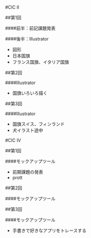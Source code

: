 #CIC II

##第1回

####前半：前記課題発表

####後半：Illustrator

- 図形
- 日本国旗
- フランス国旗、イタリア国旗


##第2回

####Illustrator

- 国旗いろいろ描く


##第3回

####Illustrator

- 国旗スイス、フィンランド
- 犬イラスト途中

#CIC IV##第1回####モックアップツール
- 前期課題の発表- prott
##第2回
####モックアップツール
##第3回
####モックアップツール

- 手書きで好きなアプリをトレースする